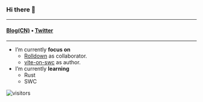 ### Hi there 👋

---

<h4>
  <a href="https://yunfeihe.notion.site/Yunfei-He-877eea4afabc4fdfafa86969bd08f611">Blog(CN)</a> • <a href="https://twitter.com/iheyunfei">Twitter</a>
</h4>

---

<!--
**iheyunfei/iheyunfei** is a ✨ _special_ ✨ repository because its `README.md` (this file) appears on your GitHub profile.

Here are some ideas to get you started:

- 🔭 I’m currently focus on ...
- 🌱 I’m currently learning ...
- 👯 I’m looking to collaborate on ...
- 🤔 I’m looking for help with ...
- 💬 Ask me about ...
- 📫 How to reach me: ...
- 😄 Pronouns: ...
- ⚡ Fun fact: ...
-->

- I’m currently **focus on**
  - [Rolldown](https://github.com/Brooooooklyn/rolldown) as collaborator.
  - [vite-on-swc](https://github.com/iheyunfei/vite-on-swc/) as author.
- I’m currently **learning**
  - Rust
  - SWC

![visitors](https://visitor-badge.glitch.me/badge?page_id=iheyunfei.iheyunfei-badge&left_color=green&right_color=red)
